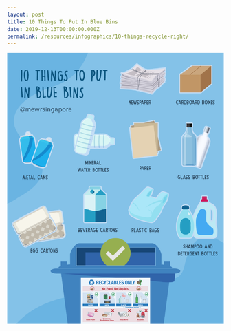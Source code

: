 ```yaml
---
layout: post
title: 10 Things To Put In Blue Bins
date: 2019-12-13T00:00:00.000Z
permalink: /resources/infographics/10-things-recycle-right/
---
```

![blue bin should infographic](/images/blue-bin-should.png)